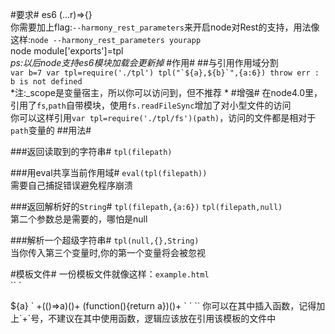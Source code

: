 #要求#
es6 (...r)=>{}  
你需要加上flag:`--harmony_rest_parameters`来开启node对Rest的支持，用法像这样:`node --harmony_rest_parameters yourapp`   
 node module['exports']=tpl  
 *ps:以后node支持es6模块加载会更新掉*
#作用#
##与引用作用域分割  
``
var b=7
var tpl=require('./tpl')
tpl("`${a},${b}`",{a:6})
throw err : b is not defined
``  
*注:_scope是变量宿主，所以你可以访问到，但不推荐 *
#增强#
在node4.0里，引用了`fs`,`path`自带模块，使用`fs.readFileSync`增加了对小型文件的访问  
你可以这样引用`var tpl=require('./tpl/fs')(path)`，访问的文件都是相对于`path`变量的 
##用法#

###返回读取到的字符串#
`tpl(filepath)`

###用eval共享当前作用域#
`eval(tpl(filepath))`  
需要自己捕捉错误避免程序崩溃

###返回解析好的`String`#
`tpl(filepath,{a:6})`
`tpl(filepath,null)`  
第二个参数总是需要的，哪怕是null

###解析一个超级字符串#
`tpl(null,{},String)`  
当你传入第三个变量时,你的第一个变量将会被忽视

#模板文件#
一份模板文件就像这样：`example.html`  
``
`
<!DOCTYPE html>
<html lang="en">
<head>
	<meta charset="UTF-8">
	<title>example</title>
</head>
<body>
	${a}
`
+(()=>a)()+
(function(){return a})()+
`
</body>
</html>
`  
``  
你可以在其中插入函数，记得加上`+`号，不建议在其中使用函数，逻辑应该放在引用该模板的文件中
